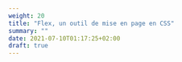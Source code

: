 ```yaml
---
weight: 20
title: "Flex, un outil de mise en page en CSS"
summary: ""
date: 2021-07-10T01:17:25+02:00
draft: true
---
```


